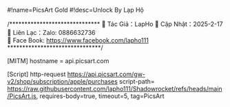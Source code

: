 #!name=PicsArt Gold 
#!desc=Unlock By Lạp Hộ 

 
/****************************** 
📌 Tác Giả：LapHo 
📌 Cập Nhật：2025-2-17   
📌 Liên Lạc：Zalo: 0886632736   
📌 Face Book: https://www.facebook.com/lapho111 
*******************************/ 

 

[MITM] 
hostname = api.picsart.com 

[Script] 
http-request https://api.picsart.com/gw-v2/shop/subscription/apple/purchases script-path= https://raw.githubusercontent.com/lapho111/Shadowrocket/refs/heads/main/PicsArt.js, requires-body=true, timeout=5, tag=PicsArt 
